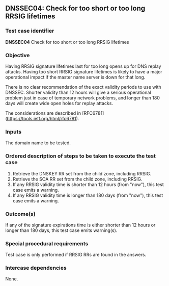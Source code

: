 ## DNSSEC04: Check for too short or too long RRSIG lifetimes

### Test case identifier
**DNSSEC04** Check for too short or too long RRSIG lifetimes

### Objective

Having RRSIG signature lifetimes last for too long opens up for DNS replay
attacks. Having too short RRSIG signature lifetimes is likely to have
a major operational impact if the master name server is down for that long.

There is no clear recommendation of the exact validity periods to use with
DNSSEC. Shorter validity than 12 hours will give a serious operational
problem just in case of temporary network problems, and longer than 180
days will create wide open holes for replay attacks.

The considerations are described in [RFC6781]
(https://tools.ietf.org/html/rfc6781).

### Inputs

The domain name to be tested.

### Ordered description of steps to be taken to execute the test case

1. Retrieve the DNSKEY RR set from the child zone, including RRSIG.
2. Retrieve the SOA RR set from the child zone, including RRSIG.
3. If any RRSIG validity time is shorter than 12 hours (from "now"),
   this test case emits a warning.
4. If any RRSIG validity time is longer than 180 days (from "now"), this
   test case emits a warning.

### Outcome(s)

If any of the signature expirations time is either shorter than 12 hours or
longer than 180 days, this test case emits warning(s).

### Special procedural requirements

Test case is only performed if RRSIG RRs are found in the answers.

### Intercase dependencies

None.
